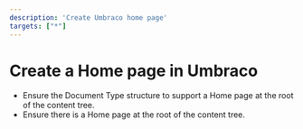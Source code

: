 ```yaml
---
description: 'Create Umbraco home page'
targets: ["*"]
---
```


# Create a Home page in Umbraco

* Ensure the Document Type structure to support a Home page at the root of the content tree.
* Ensure there is a Home page at the root of the content tree.